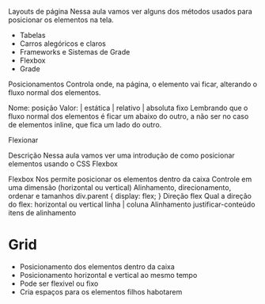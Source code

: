 Layouts de página
Nessa aula vamos ver alguns dos métodos usados para posicionar os elementos na tela.

* Tabelas
* Carros alegóricos e claros
* Frameworks e Sistemas de Grade
* Flexbox
* Grade

Posicionamentos
Controla onde, na página, o elemento vai ficar, alterando o fluxo normal dos elementos.

Nome: posição
Valor: | estática | relativo | absoluta fixo
Lembrando que o fluxo normal dos elementos é ficar um abaixo do outro, a não ser no caso de elementos inline, que fica um lado do outro.



Flexionar

Descrição
Nessa aula vamos ver uma introdução de como posicionar elementos usando o CSS Flexbox

Flexbox
Nos permite posicionar os elementos dentro da caixa
Controle em uma dimensão (horizontal ou vertical)
Alinhamento, direcionamento, ordenar e tamanhos
div.parent {
	display: flex;
}
Direção flex
Qual a direção do flex: horizontal ou vertical
linha | coluna
Alinhamento
justificar-conteúdo
itens de alinhamento


# Grid
* Posicionamento dos elementos dentro da caixa
* Posicionamento horizontal e vertical ao mesmo tempo
* Pode ser flexivel ou fixo
* Cria espaços para os elementos filhos habotarem
